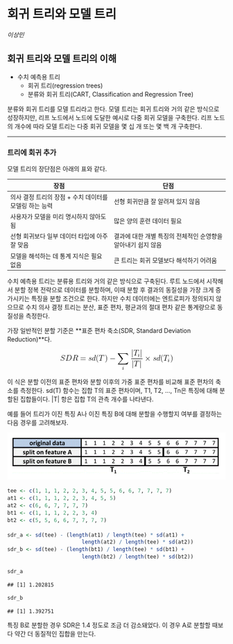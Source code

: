 회귀 트리와 모델 트리
================
*이상민*

## 회귀 트리와 모델 트리의 이해

  - 수치 예측용 트리
      - 회귀 트리(regression trees)
      - 분류와 회귀 트리(CART, Classification and Regression Tree)

분류와 회귀 트리를 모델 트리라고 한다. 모델 트리는 회귀 트리와 거의 같은 방식으로 성장하지만, 리프 노드에서 노드에 도달한
예시로 다중 회귀 모델을 구축한다. 리프 노드의 개수에 따라 모델 트리는 다중 회귀 모델을 몇 십 개 또는 몇 백 개
구축한다.

-----

### 트리에 회귀 추가

모델 트리의 장단점은 아래의 표와 같다.

| 장점                               | 단점                                 |
| -------------------------------- | ---------------------------------- |
| 의사 결정 트리의 장점 + 수치 데이터를 모델링 하는 능력 | 선형 회귀만큼 잘 알려져 있지 않음                |
| 사용자가 모델을 미리 명시하지 않아도 됨           | 많은 양의 훈련 데이터 필요                    |
| 선형 회귀보다 일부 데이터 타입에 아주 잘 맞음       | 결과에 대한 개별 특징의 전체적인 순영향을 알아내기 쉽지 않음 |
| 모델을 해석하는 데 통계 지식은 필요 없음          | 큰 트리는 회귀 모델보다 해석하기 어려움             |

수치 예측용 트리는 분류용 트리와 거의 같은 방식으로 구축된다. 루트 노드에서 시작해서 분할 정복 전략으로 데이터를 분할하며,
이때 분할 후 결과의 동질성을 가장 크게 증가시키는 특징을 분할 조건으로 한다. 하지만 수치 데이터에는 엔트로피가 정의되지
않으므로 수치 의사 결정 트리는 분산, 표준 편차, 평균과의 절대 편차 같은 통계량으로 동질성을 측정한다.

가장 일반적인 분할 기준은 **표준 편차 축소(SDR, Standard Deviation Reduction)**다.

<div style="text-align: center">

<img src="formula/CodeCogsEqn (6).gif">

</div>

이 식은 분할 이전의 표준 편차와 분할 이후의 가중 표준 편차를 비교해 표준 편차의 축소를 측정한다. sd(T) 함수는 집합 T의
표준 편차이며, T1, T2, …, Tn은 특징에 대해 분할된 집합들이다. |T| 항은 집합 T의 관측 개수를 나타낸다.

예를 들어 트리가 이진 특징 A나 이진 특징 B에 대해 분할을 수행할지 여부를 결정하는 다음 경우를 고려해보자.

<div style="text-align: center">

<img src="formula/matrix2.gif">

</div>

``` r
tee <- c(1, 1, 1, 2, 2, 3, 4, 5, 5, 6, 6, 7, 7, 7, 7)
at1 <- c(1, 1, 1, 2, 2, 3, 4, 5, 5)
at2 <- c(6, 6, 7, 7, 7, 7)
bt1 <- c(1, 1, 1, 2, 2, 3, 4)
bt2 <- c(5, 5, 6, 6, 7, 7, 7, 7)

sdr_a <- sd(tee) - (length(at1) / length(tee) * sd(at1) +
                        length(at2) / length(tee) * sd(at2))
sdr_b <- sd(tee) - (length(bt1) / length(tee) * sd(bt1) +
                        length(bt2) / length(tee) * sd(bt2))

sdr_a
```

    ## [1] 1.202815

``` r
sdr_b
```

    ## [1] 1.392751

특징 B로 분할한 경우 SDR은 1.4 정도로 조금 더 감소돼었다. 이 경우 A로 분할할 때보다 약간 더 동질적인 집합을 만는다.
